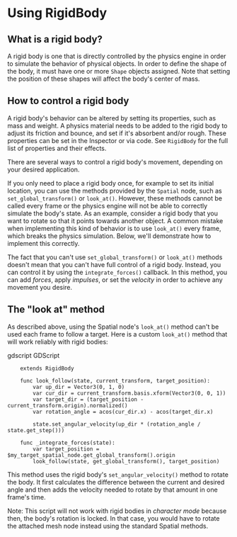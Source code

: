 

# Using RigidBody

## What is a rigid body?

A rigid body is one that is directly controlled by the physics engine in order to simulate the behavior of physical objects.
In order to define the shape of the body, it must have one or more `Shape` objects assigned. Note that setting the position of these shapes will affect the body's center of mass.

## How to control a rigid body

A rigid body's behavior can be altered by setting its properties, such as mass and weight.
A physics material needs to be added to the rigid body to adjust its friction and bounce,
and set if it's absorbent and/or rough. These properties can be set in the Inspector or via code.
See `RigidBody` for
the full list of properties and their effects.

There are several ways to control a rigid body's movement, depending on your desired application.

If you only need to place a rigid body once, for example to set its initial location, you can use the methods provided by the `Spatial` node, such as `set_global_transform()` or `look_at()`. However, these methods cannot be called every frame or the physics engine will not be able to correctly simulate the body's state.
As an example, consider a rigid body that you want to rotate so that it points towards another object. A common mistake when implementing this kind of behavior is to use `look_at()` every frame, which breaks the physics simulation. Below, we'll demonstrate how to implement this correctly.

The fact that you can't use `set_global_transform()` or `look_at()` methods doesn't mean that you can't have full control of a rigid body. Instead, you can control it by using the `integrate_forces()` callback. In this method, you can add *forces*, apply *impulses*, or set the *velocity* in order to achieve any movement you desire.

## The "look at" method

As described above, using the Spatial node's `look_at()` method can't be used each frame to follow a target.
Here is a custom `look_at()` method that will work reliably with rigid bodies:

gdscript GDScript

```
    extends RigidBody

    func look_follow(state, current_transform, target_position):
        var up_dir = Vector3(0, 1, 0)
        var cur_dir = current_transform.basis.xform(Vector3(0, 0, 1))
        var target_dir = (target_position - current_transform.origin).normalized()
        var rotation_angle = acos(cur_dir.x) - acos(target_dir.x)

        state.set_angular_velocity(up_dir * (rotation_angle / state.get_step()))

    func _integrate_forces(state):
        var target_position = $my_target_spatial_node.get_global_transform().origin
        look_follow(state, get_global_transform(), target_position)
```


This method uses the rigid body's `set_angular_velocity()` method to rotate the body. It first calculates the difference between the current and desired angle and then adds the velocity needed to rotate by that amount in one frame's time.

Note:
 This script will not work with rigid bodies in *character mode* because then, the body's rotation is locked. In that case, you would have to rotate the attached mesh node instead using the standard Spatial methods.
